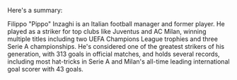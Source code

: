 Here's a summary:

Filippo "Pippo" Inzaghi is an Italian football manager and former player. He played as a striker for top clubs like Juventus and AC Milan, winning multiple titles including two UEFA Champions League trophies and three Serie A championships. He's considered one of the greatest strikers of his generation, with 313 goals in official matches, and holds several records, including most hat-tricks in Serie A and Milan's all-time leading international goal scorer with 43 goals.